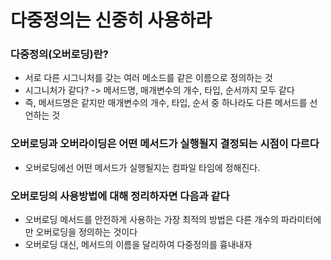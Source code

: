 # 다중정의는 신중히 사용하라

### 다중정의(오버로딩)란?
  - 서로 다른 시그니처를 갖는 여러 메소드를 같은 이름으로 정의하는 것
  - 시그니처가 같다? -> 메서드명, 매개변수의 개수, 타입, 순서까지 모두 같다
  - 즉, 메서드명은 같지만 매개변수의 개수, 타입, 순서 중 하나라도 다른 메서드를 선언하는 것

### 오버로딩과 오버라이딩은 어떤 메서드가 실행될지 결정되는 시점이 다르다
  - 오버로딩에선 어떤 메서드가 실행될지는 컴파일 타임에 정해진다.

### 오버로딩의 사용방법에 대해 정리하자면 다음과 같다
  - 오버로딩 메서드를 안전하게 사용하는 가장 최적의 방법은 다른 개수의 파라미터에만 오버로딩을 정의하는 것이다
  - 오버로딩 대신, 메서드의 이름을 달리하여 다중정의를 흉내내자
